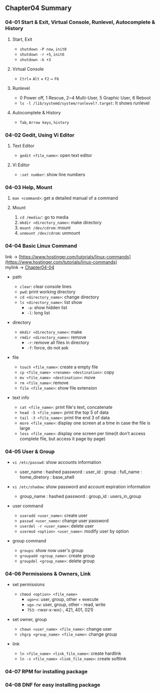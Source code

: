 ## Chapter04 Summary

### 04-01 Start & Exit, Virtual Console, Runlevel, Autocomplete & History

1. Start, Exit
   - ```shutdown -P now```, ```init0```
   - ```shutdown -r +5```, ```init6```
   - ```shutdown -k +3```

2. Virtual Console
   - ```Ctrl```+ ```Alt``` + ```F2``` ~ ```F6```

3. Runlevel
   - 0 Power off, 1 Rescue, 2~4 Multi-User, 5 Graphic User, 6 Reboot
   - ```ls -l /lib/systemd/system/runlevel?.target```: It shows runlevel

4. Autocomplete & History
   - ```Tab```, ```Arrow keys```, ```history```

### 04-02 Gedit, Using Vi Editor

1. Text Editor
   - ```gedit <file_name>```: open text editor

2. Vi Editor
   - ```:set number```: show line numbers

### 04-03 Help, Mount

1. ```man <command>```: get a detailed manual of a command

2. Mount
   1. ```cd /media/```: go to media
   2. ```mkdir <directory_name>```: make directory
   3. ```mount /dev/cdrom```: mount
   4. ```unmount /dev/cdrom```: unmount

### 04-04 Basic Linux Command

link -> [https://www.hostinger.com/tutorials/linux-commands](https://www.hostinger.com/tutorials/linux-commands)  
mylink -> [Chapter04-04](Chapter04-04.md)

- path
  - ```clear```: clear console lines
  - ```pwd```: print working directory
  - ```cd <directory_name>```: change directory
  - ```ls <directory_name>```: list show
    - ```-a```: show hidden list
    - ```-l```: long list

- directory
  - ```mkdir <directory_name>```: make
  - ```rmdir <directory_name>```: remove
    - ```-r```: remove all files in directory
    - ```-f```: force, do not ask

- file
  - ```touch <file_name>```: create a empty file
  - ```cp <file_name> <rename> <destination>```: copy
  - ```mv <file_name> <destination>```: move
  - ```rm <file_name>```: remove
  - ```file <file_name>```: show file extension

- text info
  - ```cat <file_name>```: print file's text, concatenate
  - ```head -5 <file_name>```: print the top 5 of data
  - ```tail -3 <file_name>```: print the end 3 of data
  - ```more <file_name>```: display one screen at a time in case the file is large
  - ```less <file_name>```: display one screen per time(it don’t access complete file, but access it page by page)

### 04-05 User & Group

- ```vi /etc/passwd```: show accounts information
  - user_name : hashed password : user_id : group : full_name : home_diretory : base_shell
- ```vi /etc/shadow```: show password and account expiration information
  - group_name : hashed password : group_id : users_in_group

- user command
  - ```useradd <user_name>```: create user
  - ```passwd <user_name>```: change user password
  - ```userdel -r <user_name>```: delete user
  - ```usermod <option> <user_name>```: modify user by option

- group command
  - ```groups```: show now user's group
  - ```groupadd <group_name>```: create group
  - ```groupdel <group_name>```: delete group

### 04-06 Permissions & Owners, Link 

- set permissions
  - ```chmod <option> <file_name>```
    - ```ugo+x```: user, group, other + execute
    - ```ugo-rw```: user, group, other - read, write
    - ```753```: -rwxr-x-wx(-, 421, 401, 021)

- set owner, group
  - ```chown <user_name> <file_name>```: change user
  - ```chgrp <group_name> <file_name>```: change group

- link
  - ```ln <file_name> <link_file_name>```: create hardlink
  - ```ln -s <file_name> <link_file_name>```: create softlink

### 04-07 RPM for installing package



### 04-08 DNF for easy installing package